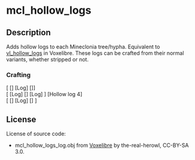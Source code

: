 # mcl_hollow_logs
## Description
Adds hollow logs to each Mineclonia tree/hypha. Equivalent to [vl_hollow_logs](https://git.minetest.land/VoxeLibre/VoxeLibre/src/branch/master/mods/ITEMS/vl_hollow_logs) in Voxelibre. These logs can be crafted from their normal variants, whether stripped or not.

### Crafting
[ \[<space><space><space>\] \[Log\] \[<space><space><space>\]] <br>
[ \[Log\] \[<space><space><space>\] \[Log\] ] [Hollow log 4] <br>
[ \[<space><space><space>\] \[Log\] \[<space><space><space>\] ] <br>

## License

License of source code:


* mcl_hollow_logs_log.obj from [Voxelibre](https://git.minetest.land/VoxeLibre/VoxeLibre/src/branch/master/mods/ITEMS/vl_hollow_logs/models) by the-real-herowl, CC-BY-SA 3.0.

